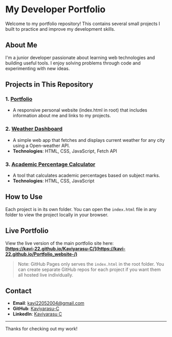# My Developer Portfolio

Welcome to my portfolio repository! This contains several small projects I built to practice and improve my development skills.

## About Me

I'm a junior developer passionate about learning web technologies and building useful tools. I enjoy solving problems through code and experimenting with new ideas.

## Projects in This Repository

### 1. [Portfolio](./)
- A responsive personal website (index.html in root) that includes information about me and links to my projects.

### 2. [Weather Dashboard](https://github.com/kavi-22/Weather-Dashboard)
- A simple web app that fetches and displays current weather for any city using a Open-weather API.
- **Technologies**: HTML, CSS, JavaScript, Fetch API

### 3. [Academic Percentage Calculator](https://github.com/kavi-22/Academic-percentage-calculator-)
- A tool that calculates academic percentages based on subject marks.
- **Technologies**: HTML, CSS, JavaScript

## How to Use

Each project is in its own folder. You can open the `index.html` file in any folder to view the project locally in your browser.

## Live Portfolio

View the live version of the main portfolio site here:  
**[https://kavi-22.github.io/Kaviyarasu-C/](https://kavi-22.github.io/Portfolio_website-/)**

> Note: GitHub Pages only serves the `index.html` in the root folder. You can create separate GitHub repos for each project if you want them all hosted live individually.

## Contact

- **Email**: kavi22052004@gmail.com 
- **GitHub**: [Kaviyarasu-C](https://github.com/kavi-22)  
- **LinkedIn**: [Kaviyarasu C](https://www.linkedin.com/in/kaviyarasu-c-bsc/)

---

Thanks for checking out my work!
